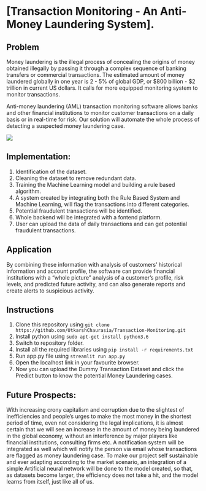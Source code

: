 # [Transaction Monitoring - An Anti-Money Laundering System].

## Problem

Money laundering is the illegal process of concealing the origins of money obtained illegally by passing it through a complex sequence of banking transfers or commercial transactions. The estimated amount of money laundered globally in one year is 2 - 5% of global GDP, or $800 billion - $2 trillion in current US dollars. It calls for more equipped monitoring system to monitor transactions. 

Anti-money laundering (AML) transaction monitoring software allows banks and other financial institutions to monitor customer transactions on a daily basis or in real-time for risk. Our solution will automate the whole process of detecting a suspected money laundering case.

![](images/ML.png)

## Implementation:

1. Identification of the dataset.
2. Cleaning the dataset to remove redundant data.
3. Training the Machine Learning model and building a rule based algorithm.
4. A system created by integrating both the Rule Based System and Machine Learning, will flag the transactions into different categories.
5. Potential fraudulent transactions will be identified.
6. Whole backend will be integrated with a fontend platform.
7. User can upload the data of daily transactions and can get potential fraudulent transactions.

## Application

By combining these information with analysis of customers’ historical information and account profile, the software can provide financial institutions with a “whole picture” analysis of a customer’s profile, risk levels, and predicted future activity, and can also generate reports and create alerts to suspicious activity.

## Instructions

1. Clone this repository using `git clone https://github.com/UtkarshChaurasia/Transaction-Monitoring.git`
2. Install python using `sudo apt-get install python3.6`
3. Switch to repository folder. 
3. Install all the required libraries using `pip install -r requirements.txt`
4. Run app.py file using `streamlit run app.py`
5. Open the localhost link in your favourite browser.
6. Now you can upload the Dummy Transaction Dataset and click the Predict button to know the potential Money Laundering cases.

## Future Prospects:

With increasing crony capitalism and corruption due to the slightest of inefficiencies and people’s urges to make the most money in the shortest period of time, even not considering the legal implications, it is almost certain that we will see an increase in the amount of money being laundered in the global economy, without an interference by major players like financial institutions, consulting firms etc. A notification system will be integrated as well which will notify the person via email whose transactions are flagged as money laundering case. To make our project self sustainable and ever adapting according to the market scenario, an integration of a simple Artificial neural network will be done to the model created, so that, as datasets become larger, the efficiency does not take a hit, and the model learns from itself, just like all of us.
